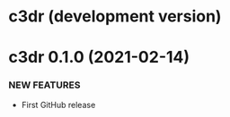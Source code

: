 c3dr (development version)
========================


c3dr 0.1.0 (2021-02-14)
========================

### NEW FEATURES

  * First GitHub release

